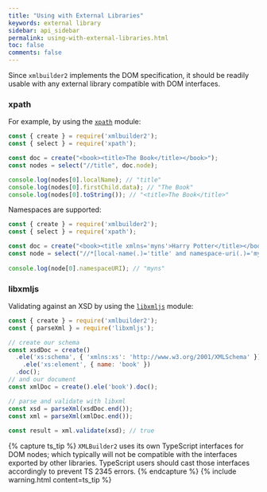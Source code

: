 ```yaml
---
title: "Using with External Libraries"
keywords: external library
sidebar: api_sidebar
permalink: using-with-external-libraries.html
toc: false
comments: false
---
```

Since `xmlbuilder2` implements the DOM specification, it should be readily usable with any external library compatible with DOM interfaces.

### xpath

For example, by using the [`xpath`](https://github.com/goto100/xpath) module:

```js
const { create } = require('xmlbuilder2');
const { select } = require('xpath');

const doc = create("<book><title>The Book</title></book>");
const nodes = select("//title", doc.node);

console.log(nodes[0].localName); // "title"
console.log(nodes[0].firstChild.data); // "The Book"
console.log(nodes[0].toString()); // "<title>The Book</title>"
```

Namespaces are supported:
```js
const { create } = require('xmlbuilder2');
const { select } = require('xpath');

const doc = create("<book><title xmlns='myns'>Harry Potter</title></book>")
const node = select("//*[local-name(.)='title' and namespace-uri(.)='myns']", doc.node)
    
console.log(node[0].namespaceURI); // "myns"
```

### libxmljs

Validating against an XSD by using the [`libxmljs`](https://github.com/libxmljs/libxmljs) module:

```js
const { create } = require('xmlbuilder2');
const { parseXml } = require('libxmljs');

// create our schema
const xsdDoc = create()
  .ele('xs:schema', { 'xmlns:xs': 'http://www.w3.org/2001/XMLSchema' })
    .ele('xs:element', { name: 'book' })
  .doc();
// and our document
const xmlDoc = create().ele('book').doc();

// parse and validate with libxml
const xsd = parseXml(xsdDoc.end());
const xml = parseXml(xmlDoc.end());
  
const result = xml.validate(xsd); // true
```

{% capture ts_tip %}
  `XMLBuilder2` uses its own TypeScript interfaces for DOM nodes; which typically will not be compatible with the interfaces exported by other libraries. TypeScript users should cast those interfaces accordingly to prevent TS 2345 errors.
{% endcapture %}
{% include warning.html content=ts_tip %}
